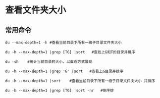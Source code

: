 # 查看文件夹大小

## 常用命令

```
du --max-depth=1 -h #查看当前目录下所有一级子目录文件夹大小
```

```
du -h --max-depth=1 |grep [TG] |sort   #查找上G和T的目录并排序
```

```
du -sh    #统计当前目录的大小，以直观方式展现
```

```
du -h --max-depth=1 |grep 'G' |sort   #查看上G目录并排序
```

```
du -h --max-depth=1 |sort    #查看当前目录下所有一级子目录文件夹大小 并排序
```

```
du -h --max-depth=1 |grep [TG] |sort -nr   #倒序排
```